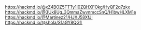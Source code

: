 https://hackmd.io/@xZ4BOZ5TTTy1I0ZQHXFOkg/HyQF2q7zkx
https://hackmd.io/@3Uk8Ug_3QmmaZwvnmccSnQ/H1bwHLXM1e
https://hackmd.io/@Martinez21/HJXJ58XfJl
https://hackmd.io/@shola/S1aGY8QG1l